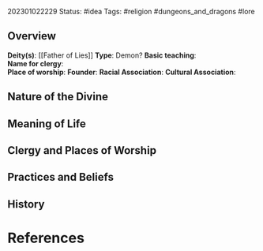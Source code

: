 202301022229
Status: #idea
Tags: #religion #dungeons_and_dragons #lore 

## Overview
**Deity(s)**: [[Father of Lies]]
**Type**: Demon?
**Basic teaching**:   
**Name for clergy**:   
**Place of worship**: 
**Founder**: 
**Racial Association**:
**Cultural Association**:

## Nature of the Divine  

## Meaning of Life  

## Clergy and Places of Worship  

## Practices and Beliefs  

## History

# References
